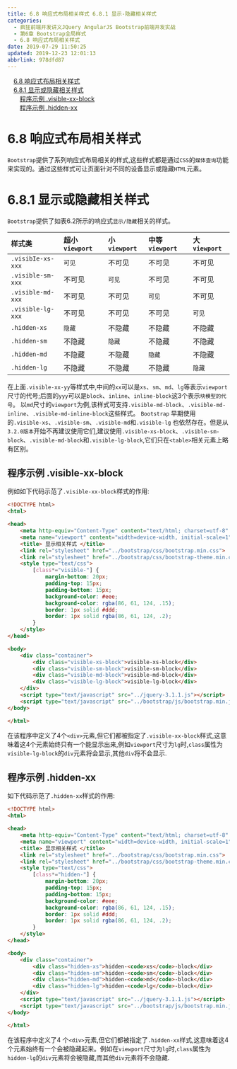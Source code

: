 ```yaml
---
title: 6.8 响应式布局相关样式 6.8.1 显示-隐藏相关样式
categories: 
  - 疯狂前端开发讲义JQuery AngularJS Bootstrap前端开发实战
  - 第6章 Bootstrap全局样式
  - 6.8 响应式布局相关样式
date: 2019-07-29 11:50:25
updated: 2019-12-23 12:01:13
abbrlink: 978dfd87
---
```

<div id='my_toc'><a href="/JavaReadingNotes/978dfd87/#6-8-响应式布局相关样式" class="header_1">6.8 响应式布局相关样式</a>&nbsp;<br><a href="/JavaReadingNotes/978dfd87/#6-8-1-显示或隐藏相关样式" class="header_1">6.8.1 显示或隐藏相关样式</a>&nbsp;<br><a href="/JavaReadingNotes/978dfd87/#程序示例-visible-xx-block" class="header_2">程序示例 .visible-xx-block</a>&nbsp;<br><a href="/JavaReadingNotes/978dfd87/#程序示例-hidden-xx" class="header_2">程序示例 .hidden-xx</a>&nbsp;<br></div>
<style>.header_1{margin-left: 1em;}.header_2{margin-left: 2em;}.header_3{margin-left: 3em;}.header_4{margin-left: 4em;}.header_5{margin-left: 5em;}.header_6{margin-left: 6em;}</style>
<!--more-->
<script>if (navigator.platform.search('arm')==-1){document.getElementById('my_toc').style.display = 'none';}var e,p = document.getElementsByTagName('p');while (p.length>0) {e = p[0];e.parentElement.removeChild(e);}</script>

<!--end-->
<!--SSTStart-->
# 6.8 响应式布局相关样式 #
`Bootstrap`提供了系列响应式布局相关的样式,这些样式都是通过`CSS`的`媒体查询`功能来实现的。通过这些样式可让页面针对不同的设备显示或隐藏`HTML`元素。
# 6.8.1 显示或隐藏相关样式 #
`Bootstrap`提供了如表6.2所示的响应式`显示/隐藏`相关的样式。

|样式类|超小`viewport`|小`viewport`|中等`viewport`|大`viewport`|
|:---|:---|:---|:---|:---|
|`.visibIe-xs-xxx`|`可见`|不可见|不可见|不可见|
|`.visible-sm-xxx`|不可见|`可见`|不可见|不可见|
|`.visible-md-xxx`|不可见|不可见|`可见`|不可见|
|`.visible-lg-xxx`|不可见|不可见|不可见|`可见`|
|`.hidden-xs`|`隐藏`|不隐藏|不隐藏|不隐藏|
|`.hidden-sm`|不隐藏|`隐藏`|不隐藏|不隐藏|
|`.hidden-md`|不隐藏|不隐藏|`隐藏`|不隐藏|
|`.hidden-lg`|不隐藏|不隐藏|不隐藏|`隐藏`|
<!--replace:yy=Y Y-->
在上面`.visible-xx-yy`等样式中,中间的`xx`可以是`xs`、`sm`、`md`、`lg`等表示`viewport`尺寸的代号;后面的`yyy`可以是`block`、`inline`、`inline-block`这3个表示`块模型的代号`。
以`md`尺寸的`viewport`为例,该样式可支持`.visible-md-block`、`.visible-md-inline`、`.visible-md-inline-block`这些样式。
`Bootstrap` 早期使用的`.visible-xs`、`.visible-sm`、`.visible-md`和`.visible-lg` 也依然存在。但是从`3.2.0版本`开始不再建议使用它们,建议使用`.visible-xs-block`、`.visible-sm-block`、`.visible-md-block`和`.visible-lg-block`,它们只在`<table>`相关元素上略有区别。

## 程序示例 .visible-xx-block ##
例如如下代码示范了`.visible-xx-block`样式的作用:
```html
<!DOCTYPE html>
<html>

<head>
    <meta http-equiv="Content-Type" content="text/html; charset=utf-8" />
    <meta name="viewport" content="width=device-width, initial-scale=1">
    <title> 显示相关样式 </title>
    <link rel="stylesheet" href="../bootstrap/css/bootstrap.min.css">
    <link rel="stylesheet" href="../bootstrap/css/bootstrap-theme.min.css">
    <style type="text/css">
        [class*="visible-"] {
            margin-bottom: 20px;
            padding-top: 15px;
            padding-bottom: 15px;
            background-color: #eee;
            background-color: rgba(86, 61, 124, .15);
            border: 1px solid #ddd;
            border: 1px solid rgba(86, 61, 124, .2);
        }
    </style>
</head>

<body>
    <div class="container">
        <div class="visible-xs-block">visible-xs-block</div>
        <div class="visible-sm-block">visible-sm-block</div>
        <div class="visible-md-block">visible-md-block</div>
        <div class="visible-lg-block">visible-lg-block</div>
    </div>
    <script type="text/javascript" src="../jquery-3.1.1.js"></script>
    <script type="text/javascript" src="../bootstrap/js/bootstrap.min.js"></script>
</body>

</html>
```
在该程序中定义了4个`<div>`元素,但它们都被指定了`.visible-xx-block`样式,这意味着这4个元素始终只有一个能显示出来,例如`viewport`尺寸为`lg`时,`class`属性为`visible-lg-block`的`div`元素将会显示,其他`div`将不会显示.
## 程序示例 .hidden-xx ##
如下代码示范了`.hidden-xx`样式的作用:
```html
<!DOCTYPE html>
<html>

<head>
    <meta http-equiv="Content-Type" content="text/html; charset=utf-8" />
    <meta name="viewport" content="width=device-width, initial-scale=1">
    <title> 显示相关样式 </title>
    <link rel="stylesheet" href="../bootstrap/css/bootstrap.min.css">
    <link rel="stylesheet" href="../bootstrap/css/bootstrap-theme.min.css">
    <style type="text/css">
        [class*="hidden-"] {
            margin-bottom: 20px;
            padding-top: 15px;
            padding-bottom: 15px;
            background-color: #eee;
            background-color: rgba(86, 61, 124, .15);
            border: 1px solid #ddd;
            border: 1px solid rgba(86, 61, 124, .2);
        }
    </style>
</head>

<body>
    <div class="container">
        <div class="hidden-xs">hidden-<code>xs</code>-block</div>
        <div class="hidden-sm">hidden-<code>sm</code>-block</div>
        <div class="hidden-md">hidden-<code>md</code>-block</div>
        <div class="hidden-lg">hidden-<code>lg</code>-block</div>
    </div>
    <script type="text/javascript" src="../jquery-3.1.1.js"></script>
    <script type="text/javascript" src="../bootstrap/js/bootstrap.min.js"></script>
</body>

</html>
```
在该程序中定义了4 个`<div>`元素,但它们都被指定了`.hidden-xx`样式,这意味着这4个元素始终有一个会被隐藏起来。例如在`viewport`尺寸为`lg`时,`class`属性为`hidden-lg`的`div`元素将会被隐藏,而其他`div`元素将不会隐藏.
<!--SSTStop-->

